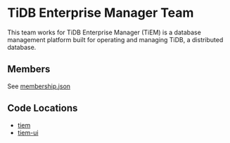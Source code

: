 # TiDB Enterprise Manager Team

This team works for TiDB Enterprise Manager (TiEM) is a database management platform built for operating and managing TiDB, a distributed database.

## Members

See [membership.json](membership.json)

## Code Locations

* [tiem](https://github.com/pingcap-inc/tiem)
* [tiem-ui](https://github.com/pingcap-inc/tiem-ui)
